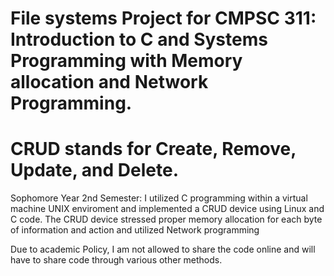 # File systems Project for CMPSC 311: Introduction to C and Systems Programming with Memory allocation and Network Programming.
# CRUD stands for Create, Remove, Update, and Delete.

Sophomore Year 2nd Semester: I utilized C programming within a virtual machine UNIX enviroment and implemented a CRUD device using Linux and C code. The CRUD device stressed proper memory allocation for each byte of information and action and utilized Network programming

Due to academic Policy, I am not allowed to share the code online and will have to share code through various other methods.
